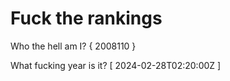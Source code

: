 # Fuck the rankings

Who the hell am I?
{ 2008110 }

What fucking year is it?
[ 2024-02-28T02:20:00Z ]
